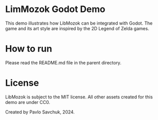# LimMozok Godot Demo

This demo illustrates how LibMozok can be integrated with Godot. 
The game and its art style are inspired by the 2D Legend of Zelda games.

# How to run

Please read the README.md file in the parent directory.

# License

LibMozok is subject to the MIT license. 
All other assets created for this demo are under CC0.

Created by Pavlo Savchuk, 2024.

